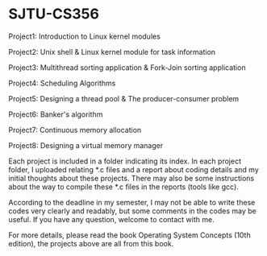 # SJTU-CS356

Project1: Introduction to Linux kernel modules

Project2: Unix shell & Linux kernel module for task information

Project3: Multithread sorting application & Fork-Join sorting application

Project4: Scheduling Algorithms

Project5: Designing a thread pool & The producer-consumer problem

Project6: Banker's algorithm

Project7: Continuous memory allocation

Project8: Designing a virtual memory manager

Each project is included in a folder indicating its index. In each project folder, I uploaded relating *.c files
and a report about coding details and my initial thoughts about these projects. 
There may also be some instructions about the way to compile these *.c files in the reports (tools like gcc).

According to the deadline in my semester, I may not be able to write these codes very clearly and readably, 
but some comments in the codes may be useful. If you have any question, welcome to contact with me.

For more details, please read the book Operating System Concepts (10th edition), the projects above are all from this book.

